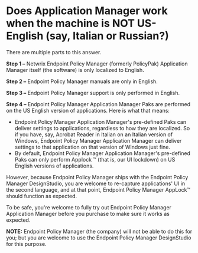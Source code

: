 # Does Application Manager work when the machine is NOT US-English (say, Italian or Russian?)

There are multiple parts to this answer.

**Step 1 –** Netwrix Endpoint Policy Manager (formerly PolicyPak) Application Manager itself (the
software) is only localized to English.

**Step 2 –** Endpoint Policy Manager manuals are only in English.

**Step 3 –** Endpoint Policy Manager support is only performed in English.

**Step 4 –** Endpoint Policy Manager Application Manager Paks are performed on the US English
version of applications. Here is what that means:

- Endpoint Policy Manager Application Manager's pre-defined Paks can deliver settings to
  applications, regardless to how they are localized. So if you have, say, Acrobat Reader in Italian
  on an Italian version of Windows, Endpoint Policy Manager Application Manager can deliver settings
  to that application on that version of Windows just fine.
- By default, Endpoint Policy Manager Application Manager's pre-defined Paks can only perform
  Applock ™ (that is, our UI lockdown) on US English versions of applications.

However, because Endpoint Policy Manager ships with the Endpoint Policy Manager DesignStudio, you
are welcome to re-capture applications' UI in the second language, and at that point, Endpoint
Policy Manager AppLock™ should function as expected.

To be safe, you're welcome to fully try out Endpoint Policy Manager Application Manager before you
purchase to make sure it works as expected.

**NOTE:** Endpoint Policy Manager (the company) will not be able to do this for you; but you are
welcome to use the Endpoint Policy Manager DesignStudio for this purpose.

